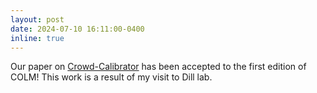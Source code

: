 ```yaml
---
layout: post
date: 2024-07-10 16:11:00-0400
inline: true
---
```

Our paper on [Crowd-Calibrator](https://arxiv.org/abs/2408.14141) has been accepted to the first edition of COLM! This work is a result of my visit to Dill lab.
